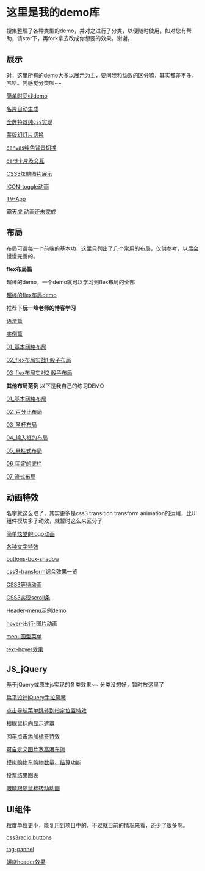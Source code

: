 # 这里是我的demo库

搜集整理了各种类型的demo，并对之进行了分类，以便随时使用，如对您有帮助，请star下，再fork拿去改成你想要的效果，谢谢。

## 展示
对，这里所有的demo大多以展示为主，要问我和动效的区分嘛，其实都差不多，哈哈。凭感觉分类呗~~

[简单时间线demo](http://fridolph.top/demos/%E7%AE%80%E5%8D%95%E6%97%B6%E9%97%B4%E7%BA%BFdemo/index.html)

[名片自动生成](http://blog.fridolph.top/demos/%E5%90%8D%E7%89%87%E8%87%AA%E5%8A%A8%E7%94%9F%E6%88%90/index.html)

[全屏特效纯css实现](http://blog.fridolph.top/demos/%E5%85%A8%E5%B1%8F%E7%89%B9%E6%95%88%E7%BA%AFcss%E5%AE%9E%E7%8E%B0/index.html)

[蒙版幻灯片切换](http://blog.fridolph.top/demos/%E5%85%A8%E5%B1%8F%E6%A0%85%E6%A0%BC%E8%83%8C%E6%99%AF%E5%8A%A8%E7%94%BB/index.html)

[canvas纯色背景切换](http://blog.fridolph.top/demos/canvas%E7%BA%AF%E8%89%B2%E8%83%8C%E6%99%AF%E5%88%87%E6%8D%A2/index.html)

[card卡片及交互](http://blog.fridolph.top/demos/card%E5%8D%A1%E7%89%87%E5%8F%8A%E4%BA%A4%E4%BA%92/index.html)

[CSS3炫酷图片展示](http://blog.fridolph.top/demos/CSS3%E7%82%AB%E9%85%B7%E5%9B%BE%E7%89%87%E5%B1%95%E7%A4%BA/index.html)

[ICON-toggle动画](http://blog.fridolph.top/demos/ICON-toggle%E5%8A%A8%E7%94%BB/index.html)

[TV-App](http://blog.fridolph.top/demos/TV-App/index.html)

[霸天虎 动画还未完成](http://blog.fridolph.top/demos/batianhu/index.html)

## 布局
布局可谓每一个前端的基本功，这里只列出了几个常用的布局，仅供参考，以后会慢慢完善的。

**flex布局篇**

超棒的demo，一个demo就可以学习到flex布局的全部

[超棒的flex布局demo](http://blog.fridolph.top/demos/flex%E5%B8%83%E5%B1%80%E7%9B%B8%E5%85%B3/%E8%B6%85%E6%A3%92%E7%9A%84demo/index.html)

推荐下**阮一峰老师的博客学习**

[语法篇](http://www.ruanyifeng.com/blog/2015/07/flex-grammar.html?utm_source=tuicool)

[实例篇](http://www.ruanyifeng.com/blog/2015/07/flex-examples.html)

[01_基本网格布局](http://blog.fridolph.top/demos/flex%E5%B8%83%E5%B1%80%E7%9B%B8%E5%85%B3/%E8%AF%AD%E6%B3%95%E7%AF%87/01_%E5%9F%BA%E6%9C%AC%E8%AF%AD%E6%B3%95.html)

[02_flex布局实战1 骰子布局](http://blog.fridolph.top/demos/flex%E5%B8%83%E5%B1%80%E7%9B%B8%E5%85%B3/%E8%AF%AD%E6%B3%95%E7%AF%87/02_flex%E5%B8%83%E5%B1%80%E5%AE%9E%E6%88%981%E9%AA%B0%E5%AD%90%E5%B8%83%E5%B1%80.html)

[03_flex布局实战2 骰子布局](http://blog.fridolph.top/demos/flex%E5%B8%83%E5%B1%80%E7%9B%B8%E5%85%B3/%E8%AF%AD%E6%B3%95%E7%AF%87/03_flex%E5%B8%83%E5%B1%80%E5%AE%9E%E6%88%982%E9%AA%B0%E5%AD%90%E5%B8%83%E5%B1%80.html)

**其他布局范例** 以下是我自己的练习DEMO

[01_基本网格布局](http://blog.fridolph.top/demos/flex%E5%B8%83%E5%B1%80%E7%9B%B8%E5%85%B3/%E7%BD%91%E6%A0%BC%E5%B8%83%E5%B1%80/01_%E5%9F%BA%E6%9C%AC%E7%BD%91%E6%A0%BC%E5%B8%83%E5%B1%80.html)

[02_百分比布局](http://blog.fridolph.top/demos/flex%E5%B8%83%E5%B1%80%E7%9B%B8%E5%85%B3/%E7%BD%91%E6%A0%BC%E5%B8%83%E5%B1%80/02_%E7%99%BE%E5%88%86%E6%AF%94%E5%B8%83%E5%B1%80.html)

[03_圣杯布局](http://blog.fridolph.top/demos/flex%E5%B8%83%E5%B1%80%E7%9B%B8%E5%85%B3/%E7%BD%91%E6%A0%BC%E5%B8%83%E5%B1%80/03_%E5%9C%A3%E6%9D%AF%E5%B8%83%E5%B1%80.html)

[04_输入框的布局](http://blog.fridolph.top/demos/flex%E5%B8%83%E5%B1%80%E7%9B%B8%E5%85%B3/%E7%BD%91%E6%A0%BC%E5%B8%83%E5%B1%80/04_%E8%BE%93%E5%85%A5%E6%A1%86%E7%9A%84%E5%B8%83%E5%B1%80.html)

[05_悬挂式布局](http://blog.fridolph.top/demos/flex%E5%B8%83%E5%B1%80%E7%9B%B8%E5%85%B3/%E7%BD%91%E6%A0%BC%E5%B8%83%E5%B1%80/05_%E6%82%AC%E6%8C%82%E5%BC%8F%E5%B8%83%E5%B1%80.html)

[06_固定的底栏](http://blog.fridolph.top/demos/flex%E5%B8%83%E5%B1%80%E7%9B%B8%E5%85%B3/%E7%BD%91%E6%A0%BC%E5%B8%83%E5%B1%80/06_%E5%9B%BA%E5%AE%9A%E7%9A%84%E5%BA%95%E6%A0%8F.html)

[07_流式布局](http://blog.fridolph.top/demos/flex%E5%B8%83%E5%B1%80%E7%9B%B8%E5%85%B3/%E7%BD%91%E6%A0%BC%E5%B8%83%E5%B1%80/07_%E6%B5%81%E5%BC%8F%E5%B8%83%E5%B1%80.html)


## 动画特效
名字就这么取了，其实更多是css3 transition transform animation的运用，比UI组件模块多了动效，就暂时这么来区分了

<a href="http://blog.fridolph.top/demos/%E7%AE%80%E5%8D%95%E7%82%AB%E9%85%B7%E7%9A%84logo%E5%8A%A8%E7%94%BB/index.html" target="_blank">简单炫酷的logo动画</a>


<a href="http://blog.fridolph.top/demos/%E6%96%87%E5%AD%97%E7%89%B9%E6%95%88/index.html" target="_blank">各种文字特效</a>

<a href="http://blog.fridolph.top/demos/buttons-box-shadow/index.html" target="_blank">buttons-box-shadow</a>

<a href="http://blog.fridolph.top/demos/css3-transform/index.html" target="_blank">css3-transform综合效果一览</a>

<a href="http://blog.fridolph.top/demos/CSS3%E7%AD%89%E5%BE%85%E5%8A%A8%E7%94%BB/index.html" target="_blank">CSS3等待动画</a>

<a href="http://blog.fridolph.top/demos/CSS3%E5%AE%9E%E7%8E%B0scroll%E6%9D%A1/index.html" target="_blank">CSS3实现scroll条</a>

<a href="http://blog.fridolph.top/demos/Header-menu/index.html" target="_blank">Header-menu示例demo</a>

<a href="http://blog.fridolph.top/demos/hover-%E5%87%BA%E8%A1%8C-%E5%9B%BE%E7%89%87%E5%8A%A8%E7%94%BB/index.html" target="_blank">hover-出行-图片动画</a>

<a href="http://blog.fridolph.top/demos/menu%E5%9C%86%E5%9E%8B%E8%8F%9C%E5%8D%95/index.html" target="_blank">menu圆型菜单</a>

<a href="http://blog.fridolph.top/demos/text-hover%E6%95%88%E6%9E%9C/index.html" target="_blank">text-hover效果</a>



## JS_jQuery 
基于jQuery或原生js实现的各类效果~~ 分类没想好，暂时放这里了

[扁平设计jQuery手拉风琴](http://blog.fridolph.top/demos/JS_JQuery/%E6%89%81%E5%B9%B3%E8%AE%BE%E8%AE%A1jQuery%E6%89%8B%E6%8B%89%E9%A3%8E%E7%90%B4/index.html)

[点击导航菜单跳转到指定位置特效](http://blog.fridolph.top/demos/JS_JQuery/%E7%82%B9%E5%87%BB%E5%AF%BC%E8%88%AA%E8%8F%9C%E5%8D%95%E8%B7%B3%E8%BD%AC%E5%88%B0%E6%8C%87%E5%AE%9A%E4%BD%8D%E7%BD%AE%E7%89%B9%E6%95%88/index.html)

[根据鼠标向显示遮罩](http://blog.fridolph.top/demos/JS_JQuery/%E6%A0%B9%E6%8D%AE%E9%BC%A0%E6%A0%87%E5%90%91%E6%98%BE%E7%A4%BA%E9%81%AE%E7%BD%A9/index.html)

[回车点击添加标签特效](http://blog.fridolph.top/demos/JS_JQuery/%E5%9B%9E%E8%BD%A6%E7%82%B9%E5%87%BB%E6%B7%BB%E5%8A%A0%E6%A0%87%E7%AD%BE%E7%89%B9%E6%95%88/index.html)

[可自定义图片宽高瀑布流](http://blog.fridolph.top/demos/JS_JQuery/%E5%8F%AF%E8%87%AA%E5%AE%9A%E4%B9%89%E5%9B%BE%E7%89%87%E5%AE%BD%E9%AB%98%E7%80%91%E5%B8%83%E6%B5%81/index.html)

[模拟购物车购物数量、结算功能](http://blog.fridolph.top/demos/JS_JQuery/%E6%A8%A1%E6%8B%9F%E8%B4%AD%E7%89%A9%E8%BD%A6%E8%B4%AD%E7%89%A9%E6%95%B0%E9%87%8F%E3%80%81%E7%BB%93%E7%AE%97%E5%8A%9F%E8%83%BD/index.html)

[投票结果图表](http://blog.fridolph.top/demos/JS_JQuery/%E6%8A%95%E7%A5%A8%E7%BB%93%E6%9E%9C%E5%9B%BE%E8%A1%A8/index.html)

[眼睛跟随鼠标转动动画](http://blog.fridolph.top/demos/JS_JQuery/%E7%9C%BC%E7%9D%9B%E8%B7%9F%E9%9A%8F%E9%BC%A0%E6%A0%87%E8%BD%AC%E5%8A%A8%E5%8A%A8%E7%94%BB/index.html)


## UI组件

粒度单位更小，能复用到项目中的，不过就目前的情况来看，还少了很多啊。

[css3radio buttons](http://blog.fridolph.top/demos/css3radio-buttons/index.html)

[tag-pannel](http://blog.fridolph.top/demos/tag-pannel/index.html)

[螺旋header效果](http://blog.fridolph.top/demos/luoxuanNav/index.html)

